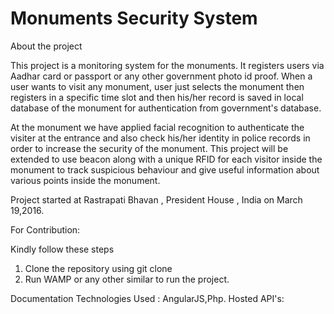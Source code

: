 # Monuments Security System

About the project

This project is a monitoring system for the monuments. It registers users via Aadhar card or passport or any other government photo id proof. When a user wants to visit any monument, user just selects the monument then registers in a specific time slot and then his/her record is saved in local database of the monument for authentication from government's database.

At the monument we have applied facial recognition to authenticate the visiter at the entrance and also check his/her identity in police records in order to increase the security of the monument. This project will be extended to use beacon along with a unique RFID for each visitor inside the monument to track suspicious behaviour and give useful information about various points inside the monument.

Project started at Rastrapati Bhavan , President House , India on March 19,2016.

For Contribution:

Kindly follow these steps

1. Clone the repository using git clone
2. Run WAMP or any other similar to run the project.

Documentation
Technologies Used : AngularJS,Php.
Hosted API's:

 
